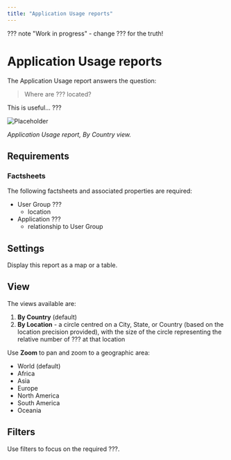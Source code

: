```yaml
---
title: "Application Usage reports"
---
```


??? note "Work in progress"
    - change ??? for the truth!

# Application Usage reports

The Application Usage report answers the question:

>Where are ??? located?

This is useful... ???

![Placeholder](https://dummyimage.com/800x450/eee/aaa)

<!--
![](https://www.leanix.net/hubfs/worldmap-8-Col-XL.svg)
-->

*Application Usage report, By Country view.*

## Requirements

### Factsheets

The following factsheets and associated properties are required:

- User Group ???
    - location
- Application ???   
    - relationship to User Group 
    
<!--
#### Tags 

- No tags are required for this report

#### Other requirement

- No other requirements
-->


## Settings

Display this report as a map or a table. 

## View

The views available are: 

1. **By Country** (default)
2. **By Location** - a circle centred on a City, State, or Country (based on the location precision provided), with the size of the circle representing the relative number of ??? at that location

Use **Zoom** to pan and zoom to a geographic area:

- World (default)
- Africa
- Asia
- Europe
- North America
- South America
- Oceania


## Filters

Use filters to focus on the required ???.

<!--
## Editing

This report cannot be edited
-->
